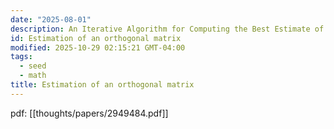 ```yaml
---
date: "2025-08-01"
description: An Iterative Algorithm for Computing the Best Estimate of an Orthogonal Matrix, by Å. Björck and C. Bowiek
id: Estimation of an orthogonal matrix
modified: 2025-10-29 02:15:21 GMT-04:00
tags:
  - seed
  - math
title: Estimation of an orthogonal matrix
---
```


pdf: [[thoughts/papers/2949484.pdf]]
